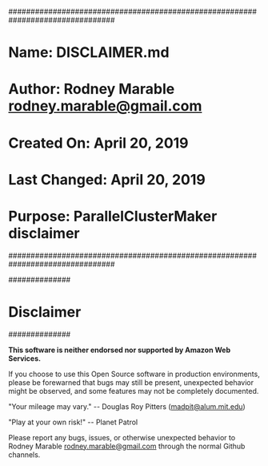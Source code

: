 ################################################################################
# Name:		DISCLAIMER.md
# Author:	Rodney Marable <rodney.marable@gmail.com>
# Created On:	April 20, 2019
# Last Changed:	April 20, 2019
# Purpose:	ParallelClusterMaker disclaimer 
################################################################################

##############
# Disclaimer #
##############

**This software is neither endorsed nor supported by Amazon Web Services.**

If you choose to use this Open Source software in production environments,
please be forewarned that bugs may still be present, unexpected behavior
might be observed, and some features may not be completely documented.

"Your mileage may vary." 
  -- Douglas Roy Pitters (madpit@alum.mit.edu)

"Play at your own risk!"
 -- Planet Patrol

Please report any bugs, issues, or otherwise unexpected behavior to Rodney
Marable <rodney.marable@gmail.com> through the normal Github channels.
